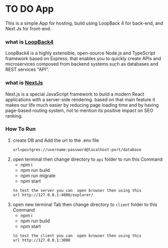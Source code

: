 # TO DO App

This is a simple App for hosting, build using LoopBack 4 for back-end, and Next Js for front-end.

### what is [LoopBack4](https://loopback.io/)
LoopBack4 is a highly extensible, open-source Node.js and TypeScript framework based on Express, that enables you to quickly create APIs and microservices composed from backend systems such as databases and REST services "API".


### what is [NextJs](https://nextjs.org/)
Next.js is a special JavaScript framework to build a modern React applications with a server-side rendering. based on that main feature it makes our life much easier by reducing page loading time and by having page-based routing system, not to mention its positive impact on SEO ranking.

### How To Run
1. create DB and Add the url to the .env file
   ``` 
   url=postgres://username:password@localhost:port/database
   ```
2. open terminal then change directory to `api` folder to run this Command
    - npm i
    - npm run build
    - npm run migrate
    - npm start
    ```
    to test the server you can  open browser then using this
    url http://127.0.0.1:4000/explorer/
    ```
3. open new terminal Tab then change directory to `client` folder to this Command
    - npm i
    - npm run build
    - npm start
    ```
    to test the client you can  open browser then using this
    url http://127.0.0.1:3000
    ```
